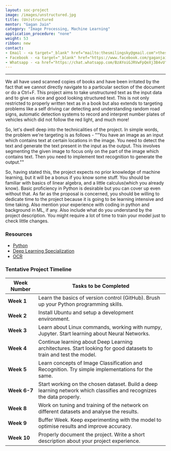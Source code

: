 ```yaml
---
layout: soc-project
image: /images/unstructured.jpg
title: (Un)structured
mentor: "Gagan Jain"
category: "Image Processing, Machine Learning"
application_procedure: "none"
weight: 53
ribbon: new
contact:
- Email - <a target="_blank" href="mailto:thesmilingsky@gmail.com">thesmilingsky@gmail.com</a>
- Facebook - <a target="_blank" href="https://www.facebook.com/gaganjain1582"> ID </a>
- Whatsapp - <a href="https://chat.whatsapp.com/BzAYoiGJRVwFpQeXj3B4vU"> Group </a>
---
```


---

We all have used scanned copies of books and have been irritated by the fact that we cannot directly navigate to a particular section of the document or do a Ctrl+F. This project aims to take unstructured text as the input data and to give us nice and good looking structured text. This is not only restricted to properly written text as in a book but also extends to targeting problems like a self driving car detecting and understanding random road signs, automatic detection systems to record and interpret number plates of vehicles which did not follow the red light, and much more! 

<!--break-->

So, let's dwell deep into the technicalities of the project. In simple words, the problem we're targeting is as follows - ""You have an image as an input which contains text at certain locations in the image. You need to detect the text and generate the text present in the input as the output. This involves segmenting the given image to focus only on the part of the image which contains text. Then you need to implement text recognition to generate the output.""

<!--break-->

So, having stated this, the project expects no prior knowledge of machine learning, but it will be a bonus if you know some stuff. You should be familiar with basics of linear algebra, and a little calculus(which you already know). Basic proficiency in Python is desirable but you can cover up even without that. As far as the proposal is concerned, you should be willing to dedicate time to the project because it is going to be learning intensive and time taking. Also mention your experience with coding in python and background in ML, if any. Also include what do you understand by the project description. You might require a lot of time to train your model just to check little changes. 



### Resources 
- [Python](https://www.hackerrank.com/domains/python)
- [Deep Learning Specialization](https://www.coursera.org/specializations/deep-learning)
- [OCR](https://towardsdatascience.com/a-gentle-introduction-to-ocr-ee1469a201aa)

### Tentative Project Timeline
<!--break-->

|Week Number  | Tasks to be Completed|
|--- | --- | 
|**Week 1** |Learn the basics of version control (GitHub). Brush up your Python programming skills.|
|**Week 2** |Install Ubuntu and setup a development environment.|
|**Week 3** |Learn about Linux commands, working with numpy, Jupyter. Start learning about Neural Networks.|
|**Week 4** |Continue learning about Deep Learning architectures. Start looking for good datasets to train and test the model.|
|**Week 5** |Learn concepts of Image Classification and Recognition. Try simple implementations for the same.|
|**Week 6-7** |Start working on the chosen dataset. Build a deep learning network which classifies and recognizes the data properly.|
|**Week 8** |Work on tuning and training of the network on different datasets and analyse the results.|
|**Week 9** |Buffer Week. Keep experimenting with the model to optimise results and improve accuracy.|
|**Week 10** |Properly document the project. Write a short description about your project experience.|

